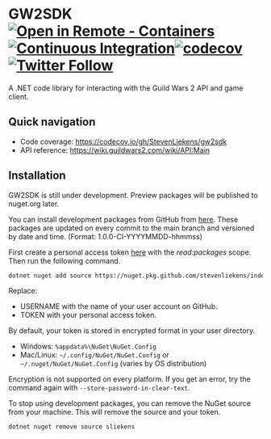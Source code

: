 # GW2SDK [![Open in Remote - Containers](https://img.shields.io/static/v1?label=Remote%20-%20Containers&message=Clone&color=purple&logo=visualstudiocode)](https://vscode.dev/redirect?url=vscode://ms-vscode-remote.remote-containers/cloneInVolume?url=https://github.com/microsoft/vscode-remote-try-java)[![Continuous Integration](https://github.com/StevenLiekens/gw2sdk/workflows/Continuous%20Integration/badge.svg)][actions][![codecov](https://codecov.io/gh/StevenLiekens/gw2sdk/branch/main/graph/badge.svg)][codecov][![Twitter Follow](https://img.shields.io/twitter/follow/LiekensSteven?style=social)][twitter]

A .NET code library for interacting with the Guild Wars 2 API and game client.

## Quick navigation

- Code coverage: <https://codecov.io/gh/StevenLiekens/gw2sdk>
- API reference: <https://wiki.guildwars2.com/wiki/API:Main>

## Installation

GW2SDK is still under development. Preview packages will be published to nuget.org later.

You can install development packages from GitHub from [here][packages]. These packages are updated on every commit to the main branch and versioned by date and time. (Format: 1.0.0-CI-YYYYMMDD-hhmmss)

First create a personal access token [here][tokens] with the _read:packages_ scope. Then run the following command.

``` sh
dotnet nuget add source https://nuget.pkg.github.com/stevenliekens/index.json --name sliekens --username <USERNAME> --password <TOKEN>
```

Replace:

- USERNAME with the name of your user account on GitHub.
- TOKEN with your personal access token.

By default, your token is stored in encrypted format in your user directory.

- Windows: `%appdata%\NuGet\NuGet.Config`
- Mac/Linux: `~/.config/NuGet/NuGet.Config` or `~/.nuget/NuGet/NuGet.Config` (varies by OS distribution)

Encryption is not supported on every platform. If you get an error, try the command again with `--store-password-in-clear-text`.

To stop using development packages, you can remove the NuGet source from your machine. This will remove the source and your token.
``` sh
dotnet nuget remove source sliekens
```

[//]:# (add links to the section below)
[actions]:https://github.com/StevenLiekens/gw2sdk/actions?query=workflow%3A%22Continuous+Integration%22
[codecov]:https://codecov.io/gh/StevenLiekens/gw2sdk
[twitter]:https://twitter.com/LiekensSteven
[tokens]:https://github.com/settings/tokens
[packages]:https://github.com/StevenLiekens/gw2sdk/packages
[devcontainer]:https://vscode.dev/redirect?url=vscode://ms-vscode-remote.remote-containers/cloneInVolume?url=https://github.com/StevenLiekens/gw2sdk